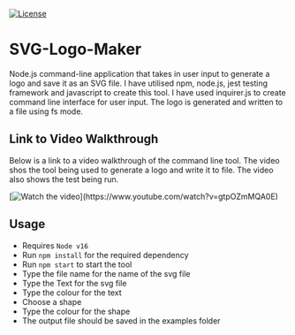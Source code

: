 [![License](https://img.shields.io/badge/License-MIT-blue.svg)](https://opensource.org/licenses/MIT)
# SVG-Logo-Maker
Node.js command-line application that takes in user input to generate a logo and save it as an SVG file. I have utilised npm, node.js, jest testing framework and javascript to create this tool. I have used inquirer.js to create command line interface for user input. The logo is generated and written to a file using fs mode. 

## Link to Video Walkthrough
Below is a link to a video walkthrough of the command line tool. The video shos the tool being used to generate a logo and write it to file. The video also shows the test being run.

[![Watch the video]([https://img.youtube.com/vi/gtpOZmMQA0E/default.jpg](https://www.youtube.com/watch?v=gtpOZmMQA0E))](https://www.youtube.com/watch?v=gtpOZmMQA0E)



## Usage
  - Requires `Node v16`
  - Run `npm install` for the required dependency 
  - Run `npm start` to start the tool
  - Type the file name for the name of the svg file
  - Type the Text for the svg file
  - Type the colour for the text
  - Choose a shape
  - Type the colour for the shape
  - The output file should be saved in the examples folder
